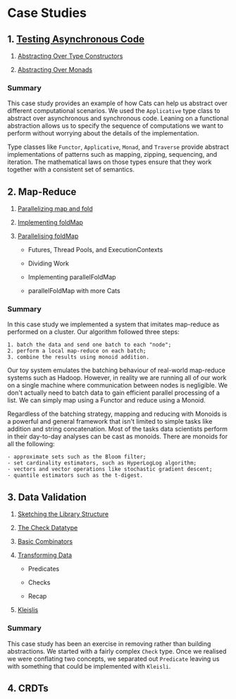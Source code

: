 # Case Studies


## 1. [Testing Asynchronous Code](testingAsynchronousCode/TestingAsynchronousCode.scala)

1. [Abstracting Over Type Constructors](testingAsynchronousCode/AbstractingOverTypeConstructors.scala)

2. [Abstracting Over Monads](testingAsynchronousCode/AbstractingOverMonads.scala)

### Summary

This case study provides an example of how Cats can help us abstract over different computational scenarios. We used
the `Applicative` type class to abstract over asynchronous and synchronous code. Leaning on a functional abstraction
allows us to specify the sequence of computations we want to perform without worrying about the details of the
implementation.

Type classes like `Functor`, `Applicative`, `Monad`, and `Traverse` provide abstract implementations of patterns 
such as mapping, zipping, sequencing, and iteration. The mathematical laws on those types ensure that they work 
together with a consistent set of semantics.

## 2. Map-Reduce

1. [Parallelizing map and fold](mapReduce/ParallelizingMapAndFold.scala)

2. [Implementing foldMap](mapReduce/ImplementingFoldMap.scala)

3. [Parallelising foldMap](mapReduce/ParallelisingFoldMap.scala)

    - Futures, Thread Pools, and ExecutionContexts
    
    - Dividing Work
    
    - Implementing parallelFoldMap
    
    - parallelFoldMap with more Cats

### Summary

In this case study we implemented a system that imitates map-reduce as performed on a cluster. Our algorithm followed
three steps:

    1. batch the data and send one batch to each "node";
    2. perform a local map-reduce on each batch;
    3. combine the results using monoid addition.

Our toy system emulates the batching behaviour of real-world map-reduce systems such as Hadoop. However, in reality
we are running all of our work on a single machine where communication between nodes is negligible. We don't actually
need to batch data to gain efficient parallel processing of a list. We can simply map using a Functor and reduce 
using a Monoid.

Regardless of the batching strategy, mapping and reducing with Monoids is a powerful and general framework that isn't
limited to simple tasks like addition and string concatenation. Most of the tasks data scientists perform in their
day-to-day analyses can be cast as monoids. There are monoids for all the following:

    - approximate sets such as the Bloom filter;
    - set cardinality estimators, such as HyperLogLog algorithm;
    - vectors and vector operations like stochastic gradient descent;
    - quantile estimators such as the t-digest.

## 3. Data Validation

1. [Sketching the Library Structure](dataValidation/SketchingTheLibraryStructure.scala)

2. [The Check Datatype](dataValidation/TheCheckDatatype.scala)

3. [Basic Combinators](dataValidation/BasicCombinators.scala)

4. [Transforming Data](dataValidation/TransformingData.scala)

    - Predicates
    
    - Checks
    
    - Recap

5. [Kleislis](dataValidation/Kleislis.scala)

### Summary

This case study has been an exercise in removing rather than building abstractions. We started with a fairly complex 
`Check` type. Once we realised we were conflating two concepts, we separated out `Predicate` leaving us with something
that could be implemented with `Kleisli`.

## 4. CRDTs

